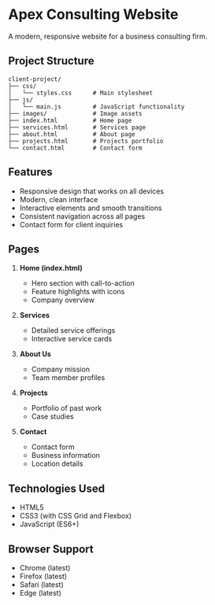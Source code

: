 # Apex Consulting Website

A modern, responsive website for a business consulting firm.

## Project Structure

```
client-project/
├── css/
│   └── styles.css      # Main stylesheet
├── js/
│   └── main.js         # JavaScript functionality
├── images/             # Image assets
├── index.html          # Home page
├── services.html       # Services page
├── about.html          # About page
├── projects.html       # Projects portfolio
└── contact.html        # Contact form
```

## Features

- Responsive design that works on all devices
- Modern, clean interface
- Interactive elements and smooth transitions
- Consistent navigation across all pages
- Contact form for client inquiries

## Pages

1. **Home (index.html)**
   - Hero section with call-to-action
   - Feature highlights with icons
   - Company overview

2. **Services**
   - Detailed service offerings
   - Interactive service cards

3. **About Us**
   - Company mission
   - Team member profiles

4. **Projects**
   - Portfolio of past work
   - Case studies

5. **Contact**
   - Contact form
   - Business information
   - Location details

## Technologies Used

- HTML5
- CSS3 (with CSS Grid and Flexbox)
- JavaScript (ES6+)

## Browser Support

- Chrome (latest)
- Firefox (latest)
- Safari (latest)
- Edge (latest)
